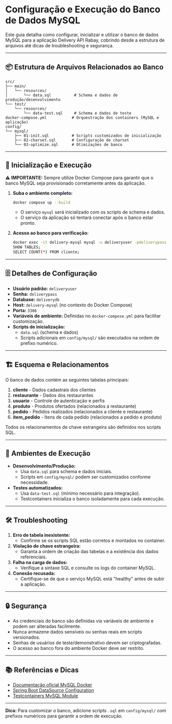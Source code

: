 

# Configuração e Execução do Banco de Dados MySQL

Este guia detalha como configurar, inicializar e utilizar o banco de dados MySQL para a aplicação Delivery API Rabay, cobrindo desde a estrutura de arquivos até dicas de troubleshooting e segurança.

---

## 📦 Estrutura de Arquivos Relacionados ao Banco

```text
src/
├── main/
│   └── resources/
│       └── data.sql          # Schema e dados de produção/desenvolvimento
└── test/
    └── resources/
        └── data-test.sql     # Schema e dados de teste
docker-compose.yml           # Orquestração dos containers (MySQL e aplicação)
config/
└── mysql/
    ├── 01-init.sql          # Scripts customizados de inicialização
    ├── 02-charset.sql       # Configuração de charset
    └── 03-optimize.sql      # Otimizações de banco
```

---

## 🚀 Inicialização e Execução

⚠️ **IMPORTANTE:** Sempre utilize Docker Compose para garantir que o banco MySQL seja provisionado corretamente antes da aplicação.

1. **Suba o ambiente completo:**
   ```bash
   docker compose up --build
   ```
   - O serviço `mysql` será inicializado com os scripts de schema e dados.
   - O serviço da aplicação só tentará conectar após o banco estar pronto.

2. **Acesso ao banco para verificação:**
   ```bash
   docker exec -it delivery-mysql mysql -u deliveryuser -pdeliverypass deliverydb
   SHOW TABLES;
   SELECT COUNT(*) FROM cliente;
   ```

---

## 🗄️ Detalhes de Configuração

- **Usuário padrão:** `deliveryuser`
- **Senha:** `deliverypass`
- **Database:** `deliverydb`
- **Host:** `delivery-mysql` (no contexto do Docker Compose)
- **Porta:** `3306`
- **Variáveis de ambiente:** Definidas no `docker-compose.yml` para facilitar customização.
- **Scripts de inicialização:**
  - `data.sql` (schema e dados)
  - Scripts adicionais em `config/mysql/` são executados na ordem de prefixo numérico.

---

## 🏗️ Esquema e Relacionamentos

O banco de dados contém as seguintes tabelas principais:

1. **cliente** - Dados cadastrais dos clientes
2. **restaurante** - Dados dos restaurantes
3. **usuario** - Controle de autenticação e perfis
4. **produto** - Produtos ofertados (relacionados a restaurante)
5. **pedido** - Pedidos realizados (relacionados a cliente e restaurante)
6. **item_pedido** - Itens de cada pedido (relacionados a pedido e produto)

Todos os relacionamentos de chave estrangeira são definidos nos scripts SQL.

---

## 🧪 Ambientes de Execução

- **Desenvolvimento/Produção:**
  - Usa `data.sql` para schema e dados iniciais.
  - Scripts em `config/mysql/` podem ser customizados conforme necessidade.
- **Testes automatizados:**
  - Usa `data-test.sql` (mínimo necessário para integração).
  - Testcontainers inicializa o banco isoladamente para cada execução.

---

## 🛠️ Troubleshooting

1. **Erro de tabela inexistente:**
   - Confirme se os scripts SQL estão corretos e montados no container.
2. **Violação de chave estrangeira:**
   - Garanta a ordem de criação das tabelas e a existência dos dados referenciais.
3. **Falha na carga de dados:**
   - Verifique a sintaxe SQL e consulte os logs do container MySQL.
4. **Conexão recusada:**
   - Certifique-se de que o serviço MySQL está "healthy" antes de subir a aplicação.

---

## 🔒 Segurança

- As credenciais do banco são definidas via variáveis de ambiente e podem ser alteradas facilmente.
- Nunca armazene dados sensíveis ou senhas reais em scripts versionados.
- Senhas de usuários de teste/demonstrativo devem ser criptografadas.
- O acesso ao banco fora do ambiente Docker deve ser restrito.

---

## 📚 Referências e Dicas

- [Documentação oficial MySQL Docker](https://hub.docker.com/_/mysql)
- [Spring Boot DataSource Configuration](https://docs.spring.io/spring-boot/docs/current/reference/html/application-properties.html#application-properties-data)
- [Testcontainers MySQL Module](https://www.testcontainers.org/modules/databases/mysql/)

---

**Dica:** Para customizar o banco, adicione scripts `.sql` em `config/mysql/` com prefixos numéricos para garantir a ordem de execução.